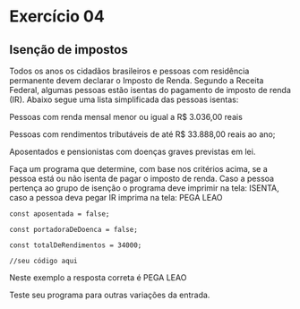 # Exercício 04

## Isenção de impostos

Todos os anos os cidadãos brasileiros e pessoas com residência permanente devem declarar o Imposto de Renda. Segundo a Receita Federal, algumas pessoas estão isentas do pagamento de imposto de renda (IR). Abaixo segue uma lista simplificada das pessoas isentas:

Pessoas com renda mensal menor ou igual a R$ 3.036,00 reais

Pessoas com rendimentos tributáveis de até R$ 33.888,00 reais ao ano;

Aposentados e pensionistas com doenças graves previstas em lei.

Faça um programa que determine, com base nos critérios acima, se a pessoa está ou não isenta de pagar o imposto de renda. Caso a pessoa pertença ao grupo de isenção o programa deve imprimir na tela: ISENTA, caso a pessoa deva pegar IR imprima na tela: PEGA LEAO

    const aposentada = false;

    const portadoraDeDoenca = false;

    const totalDeRendimentos = 34000;

    //seu código aqui
​Neste exemplo a resposta correta é PEGA LEAO

Teste seu programa para outras variações da entrada.
